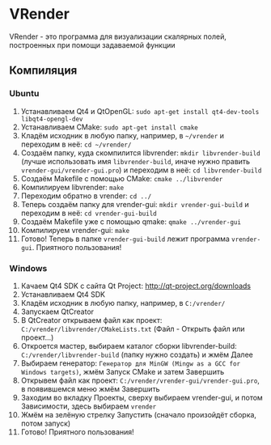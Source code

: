 VRender
=======

VRender - это программа для визуализации скалярных полей, построенных при помощи задаваемой функции

Компиляция
----------

### Ubuntu

1. Устанавливаем Qt4 и QtOpenGL: `sudo apt-get install qt4-dev-tools libqt4-opengl-dev`
2. Устанавливаем CMake: `sudo apt-get install cmake`
3. Кладём исходник в любую папку, например, в `~/vrender` и переходим в неё: `cd ~/vrender/`
4. Создаём папку, куда скомпилится libvrender: `mkdir libvrender-build` (лучше использовать имя `libvrender-build`, иначе нужно править `vrender-gui/vrender-gui.pro`) и переходим в неё: `cd libvrender-build`
5. Создаём Makefile с помощью CMake: `cmake ../libvrender`
6. Компилируем libvrender: `make`
7. Переходим обратно в vrender: `cd ../`
8. Теперь создаём папку для vrender-gui: `mkdir vrender-gui-build` и переходим в неё: `cd vrender-gui-build`
9. Создаём Makefile уже с помощью qmake: `qmake ../vrender-gui`
10. Компилируем vrender-gui: `make`
11. Готово! Теперь в папке `vrender-gui-build` лежит программа `vrender-gui`. Приятного пользования!

### Windows

1. Качаем Qt4 SDK c сайта Qt Project: http://qt-project.org/downloads
2. Устанавливаем Qt4 SDK
3. Кладём исходник в любую папку, например, в `C:/vrender/`
4. Запускаем QtCreator
5. В QtCreator открываем файл как проект: `C:/vrender/libvrender/CMakeLists.txt` (Файл - Открыть файл или проект...)
6. Откроется мастер, выбираем каталог сборки libvrender-build: `C:/vrender/libvrender-build` (папку нужно создать) и жмём Далее
7. Выбираем генератор: `Генератор для MinGW (Mingw as a GCC for Windows targets)`, жмём Запуск CMake и затем Завершить
8. Открывем файл как проект: `C:/vrender/vrender-gui/vrender-gui.pro`, в появившемся меню жмём Завершить
9. Заходим во вкладку Проекты, сверху выбираем vrender-gui, и потом Зависимости, здесь выбираем `vrender`
10. Жмём на зелёную стрелку Запустить (сначало произойдёт сборка, потом запуск)
11. Готово! Приятного пользования!
